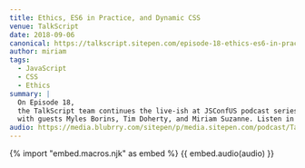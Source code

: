 ```yaml
---
title: Ethics, ES6 in Practice, and Dynamic CSS
venue: TalkScript
date: 2018-09-06
canonical: https://talkscript.sitepen.com/episode-18-ethics-es6-in-practice-dynamic-css-live-at-jsconf-us/
author: miriam
tags:
  - JavaScript
  - CSS
  - Ethics
summary: |
  On Episode 18,
  the TalkScript team continues the live-ish at JSConfUS podcast series
  with guests Myles Borins, Tim Doherty, and Miriam Suzanne. Listen in!
audio: https://media.blubrry.com/sitepen/p/media.sitepen.com/podcast/TalkScript_018.mp3?_=1
---
```


{% import "embed.macros.njk" as embed %}
{{ embed.audio(audio) }}
